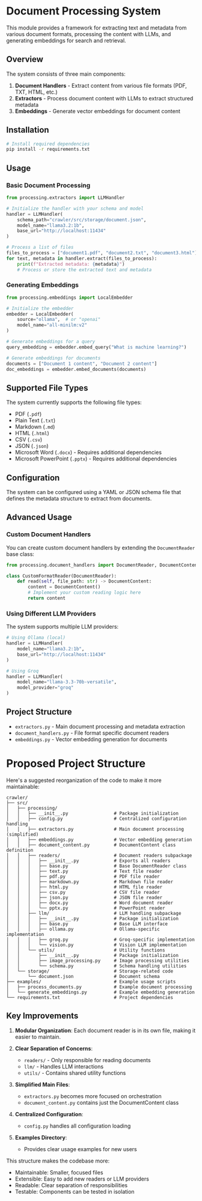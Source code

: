 # Document Processing System

This module provides a framework for extracting text and metadata from various document formats, processing the content with LLMs, and generating embeddings for search and retrieval.

## Overview

The system consists of three main components:

1. **Document Handlers** - Extract content from various file formats (PDF, TXT, HTML, etc.)
2. **Extractors** - Process document content with LLMs to extract structured metadata
3. **Embeddings** - Generate vector embeddings for document content

## Installation

```bash
# Install required dependencies
pip install -r requirements.txt
```

## Usage

### Basic Document Processing

```python
from processing.extractors import LLMHandler

# Initialize the handler with your schema and model
handler = LLMHandler(
    schema_path="crawler/src/storage/document.json",
    model_name="llama3.2:1b",
    base_url="http://localhost:11434"
)

# Process a list of files
files_to_process = ["document1.pdf", "document2.txt", "document3.html"]
for text, metadata in handler.extract(files_to_process):
    print(f"Extracted metadata: {metadata}")
    # Process or store the extracted text and metadata
```

### Generating Embeddings

```python
from processing.embeddings import LocalEmbedder

# Initialize the embedder
embedder = LocalEmbedder(
    source="ollama",  # or "openai"
    model_name="all-minilm:v2"
)

# Generate embeddings for a query
query_embedding = embedder.embed_query("What is machine learning?")

# Generate embeddings for documents
documents = ["Document 1 content", "Document 2 content"]
doc_embeddings = embedder.embed_documents(documents)
```

## Supported File Types

The system currently supports the following file types:

- PDF (`.pdf`)
- Plain Text (`.txt`)
- Markdown (`.md`)
- HTML (`.html`)
- CSV (`.csv`)
- JSON (`.json`)
- Microsoft Word (`.docx`) - Requires additional dependencies
- Microsoft PowerPoint (`.pptx`) - Requires additional dependencies

## Configuration

The system can be configured using a YAML or JSON schema file that defines the metadata structure to extract from documents.

## Advanced Usage

### Custom Document Handlers

You can create custom document handlers by extending the `DocumentReader` base class:

```python
from processing.document_handlers import DocumentReader, DocumentContent

class CustomFormatReader(DocumentReader):
    def read(self, file_path: str) -> DocumentContent:
        content = DocumentContent()
        # Implement your custom reading logic here
        return content
```

### Using Different LLM Providers

The system supports multiple LLM providers:

```python
# Using Ollama (local)
handler = LLMHandler(
    model_name="llama3.2:1b",
    base_url="http://localhost:11434"
)

# Using Groq
handler = LLMHandler(
    model_name="llama-3.3-70b-versatile",
    model_provider="groq"
)
```

## Project Structure

- `extractors.py` - Main document processing and metadata extraction
- `document_handlers.py` - File format specific document readers
- `embeddings.py` - Vector embedding generation for documents

# Proposed Project Structure

Here's a suggested reorganization of the code to make it more maintainable:

```
crawler/
├── src/
│   ├── processing/
│   │   ├── __init__.py                 # Package initialization
│   │   ├── config.py                   # Centralized configuration handling
│   │   ├── extractors.py               # Main document processing (simplified)
│   │   ├── embeddings.py               # Vector embedding generation
│   │   ├── document_content.py         # DocumentContent class definition
│   │   ├── readers/                    # Document readers subpackage
│   │   │   ├── __init__.py             # Exports all readers
│   │   │   ├── base.py                 # Base DocumentReader class
│   │   │   ├── text.py                 # Text file reader
│   │   │   ├── pdf.py                  # PDF file reader
│   │   │   ├── markdown.py             # Markdown file reader
│   │   │   ├── html.py                 # HTML file reader
│   │   │   ├── csv.py                  # CSV file reader
│   │   │   ├── json.py                 # JSON file reader
│   │   │   ├── docx.py                 # Word document reader
│   │   │   └── pptx.py                 # PowerPoint reader
│   │   ├── llm/                        # LLM handling subpackage
│   │   │   ├── __init__.py             # Package initialization
│   │   │   ├── base.py                 # Base LLM interface
│   │   │   ├── ollama.py               # Ollama-specific implementation
│   │   │   ├── groq.py                 # Groq-specific implementation
│   │   │   └── vision.py               # Vision LLM implementation
│   │   └── utils/                      # Utility functions
│   │       ├── __init__.py             # Package initialization
│   │       ├── image_processing.py     # Image processing utilities
│   │       └── schema.py               # Schema handling utilities
│   └── storage/                        # Storage-related code
│       └── document.json               # Document schema
├── examples/                           # Example usage scripts
│   ├── process_documents.py            # Example document processing
│   └── generate_embeddings.py          # Example embedding generation
└── requirements.txt                    # Project dependencies
```

## Key Improvements

1. **Modular Organization**: Each document reader is in its own file, making it easier to maintain.

2. **Clear Separation of Concerns**:

   - `readers/` - Only responsible for reading documents
   - `llm/` - Handles LLM interactions
   - `utils/` - Contains shared utility functions

3. **Simplified Main Files**:

   - `extractors.py` becomes more focused on orchestration
   - `document_content.py` contains just the DocumentContent class

4. **Centralized Configuration**:

   - `config.py` handles all configuration loading

5. **Examples Directory**:
   - Provides clear usage examples for new users

This structure makes the codebase more:

- Maintainable: Smaller, focused files
- Extensible: Easy to add new readers or LLM providers
- Readable: Clear separation of responsibilities
- Testable: Components can be tested in isolation
